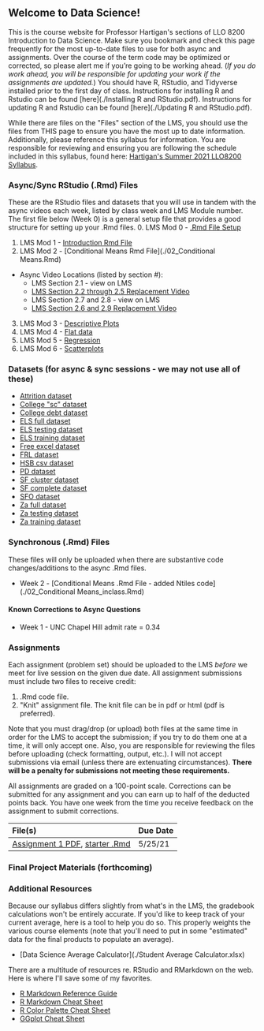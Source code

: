 ## Welcome to Data Science!

This is the course website for Professor Hartigan's sections of LLO 8200 Introduction to Data Science. Make sure you bookmark and check this page frequently for the most up-to-date files to use for both async and assignments. Over the course of the term code may be optimized or corrected, so please alert me if you’re going to be working ahead. (_If you do work ahead, you will be responsible for updating your work if the assignments are updated._) You should have R, RStudio, and Tidyverse installed prior to the first day of class. Instructions for installing R and Rstudio can be found [here](./Installing R and RStudio.pdf). Instructions for updating R and Rstudio can be found [here](./Updating R and RStudio.pdf).

While there are files on the "Files" section of the LMS, you should use the files from THIS page to ensure you have the most up to date information. Additionally, please reference this syllabus for information. You are responsible for reviewing and ensuring you are following the schedule included in this syllabus, found here: [Hartigan's Summer 2021 LLO8200 Syllabus](./Hartigan_LLO8200_syllabus_summer2021.pdf). 

### Async/Sync RStudio (.Rmd) Files
These are the RStudio files and datasets that you will use in tandem with the async videos each week, listed by class week and LMS Module number. The first file below (Week 0) is a general setup file that provides a good structure for setting up your .Rmd files.
0. LMS Mod 0 - [.Rmd File Setup](./00_setup.Rmd)
1. LMS Mod 1 - [Introduction Rmd File](./01_Intro.Rmd) 
2. LMS Mod 2 - [Conditional Means Rmd File](./02_Conditional Means.Rmd) 
  * Async Video Locations (listed by section #):
    * LMS Section 2.1 - view on LMS
    * [LMS Section 2.2 through 2.5 Replacement Video](https://www.youtube.com/watch?v=NQtvxw9CNCU)
    * LMS Section 2.7 and 2.8 - view on LMS
    * [LMS Section 2.6 and 2.9 Replacement Video](https://www.youtube.com/watch?v=K3f-5fb-lL0)
3. LMS Mod 3 - [Descriptive Plots](./03_DescriptivePlots.Rmd) 
4. LMS Mod 4 - [Flat data](./04_flatdata.Rmd)
5. LMS Mod 5 - [Regression](./05_regression.Rmd)
6. LMS Mod 6 - [Scatterplots](./06_scatterplots.Rmd)

### Datasets (for async & sync sessions - we may not use all of these)
* [Attrition dataset](./attrition.Rdata)
* [College "sc" dataset](./college.Rdata)
* [College debt dataset](./sc_debt.Rdata)
* [ELS full dataset](./els.Rdata)
* [ELS testing dataset](./els_test.Rdata)
* [ELS training dataset](./els_train.Rdata)
* [Free excel dataset](./free.xls)
* [FRL dataset](./frl.Rdata)
* [HSB csv dataset](./hsbdata.csv)
* [PD dataset](./pd.Rdata)
* [SF cluster dataset](./sf_cluster.RData)
* [SF complete dataset](./sf_complete.RData)
* [SFO dataset](./sfo.RData)
* [Za full dataset](./za.RData)
* [Za testing dataset](./za_test.RData)
* [Za training dataset](./za_train.RData)

### Synchronous (.Rmd) Files
These files will only be uploaded when there are substantive code changes/additions to the async .Rmd files.
* Week 2 - [Conditional Means .Rmd File - added Ntiles code](./02_Conditional Means_inclass.Rmd)

#### Known Corrections to Async Questions
* Week 1 - UNC Chapel Hill admit rate = 0.34

### Assignments
Each assignment (problem set) should be uploaded to the LMS _before_ we meet for live session on the given due date. All assignment submissions must include two files to receive credit:
1. .Rmd code file.
2. "Knit" assignment file. The knit file can be in pdf or html (pdf is preferred). 

Note that you must drag/drop (or upload) both files at the same time in order for the LMS to accept the submission; if you try to do them one at a time, it will only accept one. Also, you are responsible for reviewing the files before uploading (check formatting, output, etc.). I will not accept submissions via email (unless there are extenuating circumstances). **There will be a penalty for submissions not meeting these requirements.**

All assignments are graded on a 100-point scale. Corrections can be submitted for any assignment and you can earn up to half of the deducted points back. You have one week from the time you receive feedback on the assignment to submit corrections.

| File(s)      | Due Date          |
|:-------------|:------------------|
| [Assignment 1 PDF](./01_Assignment_starter.pdf), [starter .Rmd](./01_Assignment_starter.Rmd) | 5/25/21 |

### Final Project Materials (forthcoming)

### Additional Resources
Because our syllabus differs slightly from what's in the LMS, the gradebook calculations won't be entirely accurate. If you'd like to keep track of your current average, here is a tool to help you do so. This properly weights the various course elements (note that you'll need to put in some "estimated" data for the final products to populate an average). 
* [Data Science Average Calculator](./Student Average Calculator.xlsx)

There are a multitude of resources re. RStudio and RMarkdown on the web. Here is where I'll save some of my favorites. 
* [R Markdown Reference Guide](./rmarkdown-reference.pdf)
* [R Markdown Cheat Sheet](./rmarkdown-cheatsheet.pdf)
* [R Color Palette Cheat Sheet](./colorPaletteCheatsheet.pdf)
* [GGplot Cheat Sheet](./ggplot2-cheatsheet.pdf)
